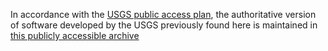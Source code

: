 In accordance with the [USGS public access plan](https://www.usgs.gov/about/organization/science-support/science-quality-and-integrity/public-access-results), the authoritative version of software developed by the USGS previously found here is maintained in [this publicly accessible archive](https://code.usgs.gov/usgs/project-explorer/-/blob/master/README.md)
